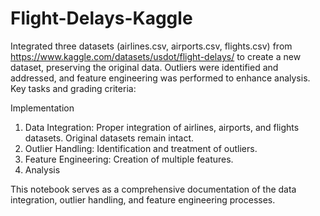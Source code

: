# Flight-Delays-Kaggle

Integrated three datasets (airlines.csv, airports.csv, flights.csv) from https://www.kaggle.com/datasets/usdot/flight-delays/ to create a new dataset, preserving the original data. Outliers were identified and addressed, and feature engineering was performed to enhance analysis. Key tasks and grading criteria:

Implementation
1. Data Integration:
Proper integration of airlines, airports, and flights datasets.
Original datasets remain intact.
2. Outlier Handling:
Identification and treatment of outliers.
3. Feature Engineering:
Creation of multiple features.
4. Analysis

This notebook serves as a comprehensive documentation of the data integration, outlier handling, and feature engineering processes. 

